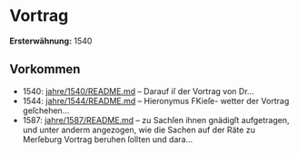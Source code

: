 # Vortrag

**Ersterwähnung:** 1540

## Vorkommen
- 1540: [jahre/1540/README.md](../jahre/1540/README.md) – Darauf iſ der Vortrag von Dr...
- 1544: [jahre/1544/README.md](../jahre/1544/README.md) – Hieronymus FKieſe-
wetter der Vortrag geſchehen...
- 1587: [jahre/1587/README.md](../jahre/1587/README.md) – zu Sachſen ihnen gnädigſt aufgetragen, und unter anderm
angezogen, wie die Sachen auf der Räte zu Merſeburg
Vortrag beruhen ſollten und dara...
